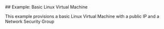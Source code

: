 ## Example: Basic Linux Virtual Machine

This example provisions a basic Linux Virtual Machine with a public IP and a Network Security Group
